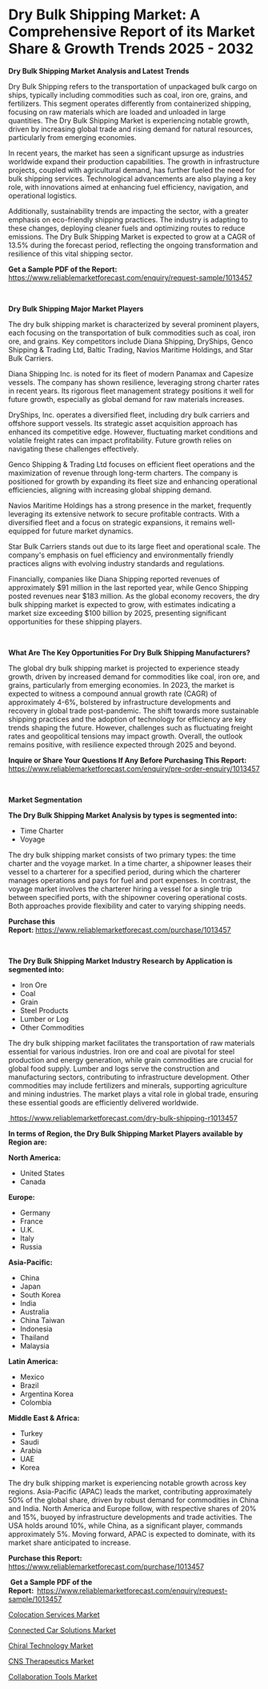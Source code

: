 <p><h1>Dry Bulk Shipping Market: A Comprehensive Report of its Market Share & Growth Trends 2025 - 2032</h1></p><p><strong>Dry Bulk Shipping Market Analysis and Latest Trends</strong></p>
<p><p>Dry Bulk Shipping refers to the transportation of unpackaged bulk cargo on ships, typically including commodities such as coal, iron ore, grains, and fertilizers. This segment operates differently from containerized shipping, focusing on raw materials which are loaded and unloaded in large quantities. The Dry Bulk Shipping Market is experiencing notable growth, driven by increasing global trade and rising demand for natural resources, particularly from emerging economies. </p><p>In recent years, the market has seen a significant upsurge as industries worldwide expand their production capabilities. The growth in infrastructure projects, coupled with agricultural demand, has further fueled the need for bulk shipping services. Technological advancements are also playing a key role, with innovations aimed at enhancing fuel efficiency, navigation, and operational logistics.</p><p>Additionally, sustainability trends are impacting the sector, with a greater emphasis on eco-friendly shipping practices. The industry is adapting to these changes, deploying cleaner fuels and optimizing routes to reduce emissions. The Dry Bulk Shipping Market is expected to grow at a CAGR of 13.5% during the forecast period, reflecting the ongoing transformation and resilience of this vital shipping sector.</p></p>
<p><strong>Get a Sample PDF of the Report:&nbsp;</strong> <a href="https://www.reliablemarketforecast.com/enquiry/request-sample/1013457?utm_campaign=1144&utm_medium=2&utm_source=Github&utm_content=ia&utm_term=06032025&utm_id=dry-bulk-shipping">https://www.reliablemarketforecast.com/enquiry/request-sample/1013457</a></p>
<p>&nbsp;</p>
<p><strong>Dry Bulk Shipping Major Market Players</strong></p>
<p><p>The dry bulk shipping market is characterized by several prominent players, each focusing on the transportation of bulk commodities such as coal, iron ore, and grains. Key competitors include Diana Shipping, DryShips, Genco Shipping & Trading Ltd, Baltic Trading, Navios Maritime Holdings, and Star Bulk Carriers.</p><p>Diana Shipping Inc. is noted for its fleet of modern Panamax and Capesize vessels. The company has shown resilience, leveraging strong charter rates in recent years. Its rigorous fleet management strategy positions it well for future growth, especially as global demand for raw materials increases.</p><p>DryShips, Inc. operates a diversified fleet, including dry bulk carriers and offshore support vessels. Its strategic asset acquisition approach has enhanced its competitive edge. However, fluctuating market conditions and volatile freight rates can impact profitability. Future growth relies on navigating these challenges effectively.</p><p>Genco Shipping & Trading Ltd focuses on efficient fleet operations and the maximization of revenue through long-term charters. The company is positioned for growth by expanding its fleet size and enhancing operational efficiencies, aligning with increasing global shipping demand.</p><p>Navios Maritime Holdings has a strong presence in the market, frequently leveraging its extensive network to secure profitable contracts. With a diversified fleet and a focus on strategic expansions, it remains well-equipped for future market dynamics.</p><p>Star Bulk Carriers stands out due to its large fleet and operational scale. The company's emphasis on fuel efficiency and environmentally friendly practices aligns with evolving industry standards and regulations.</p><p>Financially, companies like Diana Shipping reported revenues of approximately $91 million in the last reported year, while Genco Shipping posted revenues near $183 million. As the global economy recovers, the dry bulk shipping market is expected to grow, with estimates indicating a market size exceeding $100 billion by 2025, presenting significant opportunities for these shipping players.</p></p>
<p>&nbsp;</p>
<p><strong>What Are The Key Opportunities For Dry Bulk Shipping Manufacturers?</strong></p>
<p><p>The global dry bulk shipping market is projected to experience steady growth, driven by increased demand for commodities like coal, iron ore, and grains, particularly from emerging economies. In 2023, the market is expected to witness a compound annual growth rate (CAGR) of approximately 4-6%, bolstered by infrastructure developments and recovery in global trade post-pandemic. The shift towards more sustainable shipping practices and the adoption of technology for efficiency are key trends shaping the future. However, challenges such as fluctuating freight rates and geopolitical tensions may impact growth. Overall, the outlook remains positive, with resilience expected through 2025 and beyond.</p></p>
<p><strong>Inquire or Share Your Questions If Any Before Purchasing This Report:</strong> <a href="https://www.reliablemarketforecast.com/enquiry/pre-order-enquiry/1013457?utm_campaign=1144&utm_medium=2&utm_source=Github&utm_content=ia&utm_term=06032025&utm_id=dry-bulk-shipping">https://www.reliablemarketforecast.com/enquiry/pre-order-enquiry/1013457</a></p>
<p>&nbsp;</p>
<p><strong>Market Segmentation</strong></p>
<p><strong>The Dry Bulk Shipping Market Analysis by types is segmented into:</strong></p>
<p><ul><li>Time Charter</li><li>Voyage</li></ul></p>
<p><p>The dry bulk shipping market consists of two primary types: the time charter and the voyage market. In a time charter, a shipowner leases their vessel to a charterer for a specified period, during which the charterer manages operations and pays for fuel and port expenses. In contrast, the voyage market involves the charterer hiring a vessel for a single trip between specified ports, with the shipowner covering operational costs. Both approaches provide flexibility and cater to varying shipping needs.</p></p>
<p><strong>Purchase this Report:&nbsp;</strong><a href="https://www.reliablemarketforecast.com/purchase/1013457?utm_campaign=1144&utm_medium=2&utm_source=Github&utm_content=ia&utm_term=06032025&utm_id=dry-bulk-shipping">https://www.reliablemarketforecast.com/purchase/1013457</a></p>
<p>&nbsp;</p>
<p><strong>The Dry Bulk Shipping Market Industry Research by Application is segmented into:</strong></p>
<p><ul><li>Iron Ore</li><li>Coal</li><li>Grain</li><li>Steel Products</li><li>Lumber or Log</li><li>Other Commodities</li></ul></p>
<p><p>The dry bulk shipping market facilitates the transportation of raw materials essential for various industries. Iron ore and coal are pivotal for steel production and energy generation, while grain commodities are crucial for global food supply. Lumber and logs serve the construction and manufacturing sectors, contributing to infrastructure development. Other commodities may include fertilizers and minerals, supporting agriculture and mining industries. The market plays a vital role in global trade, ensuring these essential goods are efficiently delivered worldwide.</p></p>
<p><a href="https://www.reliablemarketforecast.com/dry-bulk-shipping-r1013457?utm_campaign=1144&utm_medium=2&utm_source=Github&utm_content=ia&utm_term=06032025&utm_id=dry-bulk-shipping">&nbsp;https://www.reliablemarketforecast.com/dry-bulk-shipping-r1013457</a></p>
<p><strong>In terms of Region, the Dry Bulk Shipping Market Players available by Region are:</strong></p>
<p>
    <p> <strong> North America: </strong>
        <ul>
            <li>United States</li>
            <li>Canada</li>
        </ul>
        </p> 
    <p> <strong> Europe: </strong>
        <ul>
            <li>Germany</li>
            <li>France</li>
            <li>U.K.</li>
            <li>Italy</li>
            <li>Russia</li>
        </ul>
        </p> 
    <p> <strong> Asia-Pacific: </strong>
        <ul>
            <li>China</li>
            <li>Japan</li>
            <li>South Korea</li>
            <li>India</li>
            <li>Australia</li>
            <li>China Taiwan</li>
            <li>Indonesia</li>
            <li>Thailand</li>
            <li>Malaysia</li>
        </ul>
        </p> 
    <p> <strong> Latin America: </strong>
        <ul>
            <li>Mexico</li>
            <li>Brazil</li>
            <li>Argentina Korea</li>
            <li>Colombia</li>
        </ul>
        </p> 
    <p> <strong> Middle East & Africa: </strong>
        <ul>
            <li>Turkey</li>
            <li>Saudi</li>
            <li>Arabia</li>
            <li>UAE</li>
            <li>Korea</li>
        </ul>
    </p>
    </p>
<p><p>The dry bulk shipping market is experiencing notable growth across key regions. Asia-Pacific (APAC) leads the market, contributing approximately 50% of the global share, driven by robust demand for commodities in China and India. North America and Europe follow, with respective shares of 20% and 15%, buoyed by infrastructure developments and trade activities. The USA holds around 10%, while China, as a significant player, commands approximately 5%. Moving forward, APAC is expected to dominate, with its market share anticipated to increase.</p></p>
<p><strong>Purchase this Report: </strong><a href="https://www.reliablemarketforecast.com/purchase/1013457?utm_campaign=1144&utm_medium=2&utm_source=Github&utm_content=ia&utm_term=06032025&utm_id=dry-bulk-shipping">https://www.reliablemarketforecast.com/purchase/1013457</a></p>
<p>&nbsp;<strong>Get a Sample PDF of the Report:&nbsp;&nbsp;</strong><a href="https://www.reliablemarketforecast.com/enquiry/request-sample/1013457?utm_campaign=1144&utm_medium=2&utm_source=Github&utm_content=ia&utm_term=06032025&utm_id=dry-bulk-shipping">https://www.reliablemarketforecast.com/enquiry/request-sample/1013457</a></p>
<p><strong></strong></p>
<p><p><a href="https://github.com/fabinbuddygc/Market-Research-Report-List-1/blob/main/colocation-services-market.md?utm_campaign=1144&utm_medium=2&utm_source=Github&utm_content=ia&utm_term=06032025&utm_id=dry-bulk-shipping">Colocation Services Market</a></p><p><a href="https://github.com/stohllaackdw/Market-Research-Report-List-1/blob/main/connected-car-solutions-market.md?utm_campaign=1144&utm_medium=2&utm_source=Github&utm_content=ia&utm_term=06032025&utm_id=dry-bulk-shipping">Connected Car Solutions Market</a></p><p><a href="https://github.com/hadshpinay/Market-Research-Report-List-1/blob/main/chiral-technology-market.md?utm_campaign=1144&utm_medium=2&utm_source=Github&utm_content=ia&utm_term=06032025&utm_id=dry-bulk-shipping">Chiral Technology Market</a></p><p><a href="https://github.com/catlowdarcys/Market-Research-Report-List-1/blob/main/cns-therapeutics-market.md?utm_campaign=1144&utm_medium=2&utm_source=Github&utm_content=ia&utm_term=06032025&utm_id=dry-bulk-shipping">CNS Therapeutics Market</a></p><p><a href="https://github.com/ridchycarlas/Market-Research-Report-List-1/blob/main/collaboration-tools-market.md?utm_campaign=1144&utm_medium=2&utm_source=Github&utm_content=ia&utm_term=06032025&utm_id=dry-bulk-shipping">Collaboration Tools Market</a></p></p>